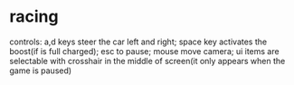 # racing
controls:
a,d keys steer the car left and right;
space key activates the boost(if is full charged);
esc to pause;
mouse move camera;
ui items are selectable with crosshair in the middle of screen(it only appears when the game is paused)
